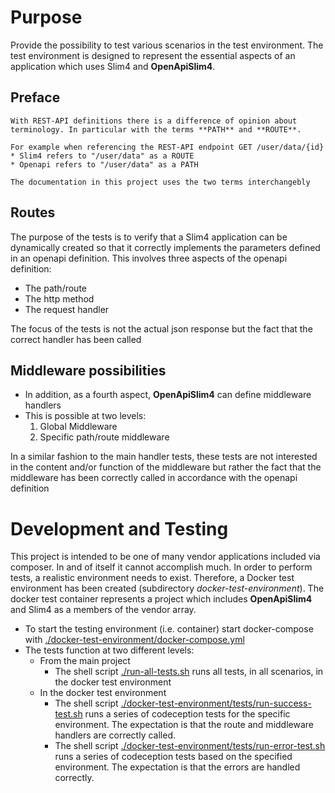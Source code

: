 # Purpose 
Provide the possibility to test various scenarios in the test environment. The test environment is designed to represent the essential aspects of an application which uses Slim4 and **OpenApiSlim4**.  
## Preface
```
With REST-API definitions there is a difference of opinion about terminology. In particular with the terms **PATH** and **ROUTE**.

For example when referencing the REST-API endpoint GET /user/data/{id}
* Slim4 refers to "/user/data" as a ROUTE
* Openapi refers to "/user/data" as a PATH

The documentation in this project uses the two terms interchangebly 
```

## Routes
The purpose of the tests is to verify that a Slim4 application can be dynamically created so that it correctly implements the parameters defined in an openapi definition.
This involves three aspects of the openapi definition:
* The path/route
* The http method
* The request handler 

The focus of the tests is not the actual json response but the fact that the correct handler has been called

## Middleware possibilities
* In addition, as a fourth aspect, **OpenApiSlim4** can define middleware handlers 
* This is possible at two levels:
  1. Global Middleware
  2. Specific path/route middleware

In a similar fashion to the main handler tests, these tests are not interested in the content and/or function of the middleware but rather the fact that the middleware has been correctly called in accordance with the openapi definition 

# Development and Testing
This project is intended to be one of many vendor applications included via composer. In and of itself it cannot accomplish much. In order to perform tests, a realistic environment needs to exist. Therefore, a Docker test environment has been created (subdirectory _docker-test-environment_). The docker test container represents a project which includes **OpenApiSlim4** and Slim4 as a members of the vendor array. 
* To start the testing environment (i.e. container) start docker-compose with [./docker-test-environment/docker-compose.yml](./docker-test-environment/docker-compose.yml)
* The tests function at two different levels:
  * From the main project
    * The shell script [./run-all-tests.sh](./run-all-tests.sh) runs all tests, in all scenarios, in the docker test environment 
  * In the docker test environment
      * The shell script [./docker-test-environment/tests/run-success-test.sh](./docker-test-environment/tests/run-success-test.sh) runs a series of codeception tests for the specific environment. The expectation is that the route and middleware handlers are correctly called.
      * The shell script [./docker-test-environment/tests/run-error-test.sh](./docker-test-environment/tests/run-error-test.sh) runs a series of codeception tests based on the specified environment. The expectation is that the errors are handled correctly.